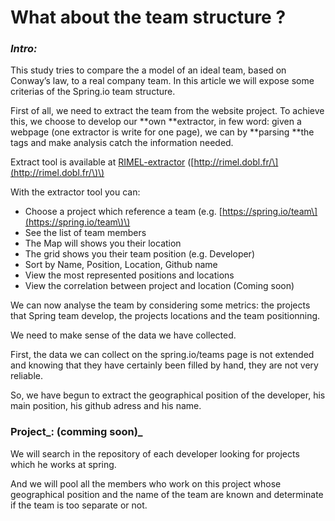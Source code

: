 # What about the team structure ?

### _Intro:_

This study tries to compare the a  model of an ideal team, based on Conway’s law, to a real company team. In this article we will expose some criterias of the Spring.io team structure.

First of all, we need to extract the team from the website project. To achieve this, we choose to develop our **own **extractor, in few word: given a webpage \(one extractor is write for one page\), we can by **parsing **the tags and make analysis catch the information needed.

Extract tool is available at [RIMEL-extractor](http://rimel.dobl.fr/) \([http://rimel.dobl.fr/\](http://rimel.dobl.fr/\)\)

With the extractor tool you can:

* Choose a project which reference a team \(e.g. [https://spring.io/team\](https://spring.io/team\)\)
* See the list of team members
* The Map will shows you their location
* The grid shows you their team position \(e.g. Developer\)
* Sort by Name, Position, Location, Github name
* View the most represented positions and locations
* View the correlation between project and location \(Coming soon\)

We can now analyse the team by considering some metrics: the projects that Spring team develop, the projects locations and the team positionning.

We need to make sense of the data we have collected.

First, the data we can collect on the spring.io/teams page is not extended and knowing that they have certainly been filled by hand, they are not very reliable.

So, we have begun to extract the geographical position of the developer, his main position, his github adress and his name.

### 

### Project_: \(comming soon\)_

We will search in the repository of each developer looking for projects which he works at spring.

And we will pool all the members who work on this project whose geographical position and the name of the team are known and determinate if the team is too separate or not.


